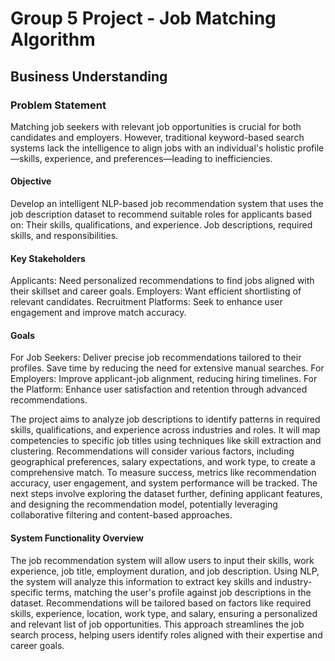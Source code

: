 # Group 5 Project - Job Matching Algorithm

## Business Understanding
### Problem Statement
Matching job seekers with relevant job opportunities is crucial for both candidates and employers. However, traditional keyword-based search systems lack the intelligence to align jobs with an individual's holistic profile—skills, experience, and preferences—leading to inefficiencies.
#### Objective
Develop an intelligent NLP-based job recommendation system that uses the job description dataset to recommend suitable roles for applicants based on:
Their skills, qualifications, and experience. Job descriptions, required skills, and responsibilities.
#### Key Stakeholders
Applicants: Need personalized recommendations to find jobs aligned with their skillset and career goals. Employers: Want efficient shortlisting of relevant candidates. Recruitment Platforms: Seek to enhance user engagement and improve match accuracy.
#### Goals
For Job Seekers: Deliver precise job recommendations tailored to their profiles. Save time by reducing the need for extensive manual searches.
For Employers: Improve applicant-job alignment, reducing hiring timelines.
For the Platform: Enhance user satisfaction and retention through advanced recommendations.

The project aims to analyze job descriptions to identify patterns in required skills, qualifications, and experience across industries and roles. It will map competencies to specific job titles using techniques like skill extraction and clustering. Recommendations will consider various factors, including geographical preferences, salary expectations, and work type, to create a comprehensive match.
To measure success, metrics like recommendation accuracy, user engagement, and system performance will be tracked. The next steps involve exploring the dataset further, defining applicant features, and designing the recommendation model, potentially leveraging collaborative filtering and content-based approaches.
#### System Functionality Overview
The job recommendation system will allow users to input their skills, work experience, job title, employment duration, and job description. Using NLP, the system will analyze this information to extract key skills and industry-specific terms, matching the user's profile against job descriptions in the dataset.
Recommendations will be tailored based on factors like required skills, experience, location, work type, and salary, ensuring a personalized and relevant list of job opportunities. This approach streamlines the job search process, helping users identify roles aligned with their expertise and career goals.
